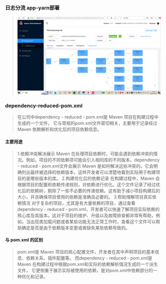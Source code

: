 ### 日志分流 app-yarn部署
>![照片](xxx.png)
### dependency-reduced-pom.xml
>在公司中dependency - reduced - pom.xml是 Maven 项目在构建过程中生成的一个文件。
> 它与常规的pom.xml文件密切相关，主要用于记录经过 Maven 依赖解析和优化后的项目依赖信息。
#### 主要用途
>1.依赖冲突解决展示
>Maven 在处理项目依赖时，可能会遇到依赖冲突的情况。例如，项目的不同依赖项可能会引入相同库的不同版本。dependency - reduced - pom.xml文件会展示 Maven 是如何解决这些冲突的。它会明确列出最终被选择的依赖版本，这样开发者可以清楚地看到实际用于构建项目的是哪些版本的库。
>2.构建优化后的依赖记录
>在构建过程中，Maven 会根据项目的配置和依赖传递规则，对依赖进行优化。这个文件记录了经过优化后的依赖树，剔除了一些不必要的传递依赖。这有助于减小项目构建后的大小，并且确保项目使用的依赖是准确且必要的。
>3.帮助理解项目真实依赖情况
>对于复杂的项目，尤其是有大量依赖的项目，通过查看dependency - reduced - pom.xml，开发者可以快速了解项目实际依赖的核心库及其版本。这对于项目的维护、升级以及故障排查都非常有帮助，例如，当出现类加载问题或者某些功能无法正常工作时，查看这个文件可以帮助确定是否是由于依赖版本变更或者缺失某些依赖导致的。
#### 与 pom.xml 的区别
>pom.xml是 Maven 项目的核心配置文件，开发者在其中声明项目的基本信息、依赖关系、插件配置等。
>而dependency - reduced - pom.xml是 Maven 在构建过程中根据pom.xml和实际的依赖解析情况生成的一个派生文件，
>它更侧重于展示实际被使用的依赖，是对pom.xml中依赖部分的一种优化和记录。
